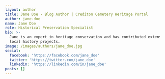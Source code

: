 ```yaml
---
layout: author
title: Jane Doe - Blog Author | Crediton Cemetery Heritage Portal
author: jane-doe
name: Jane Doe
role: Historical Preservation Specialist
bio: >-
  Jane is an expert in heritage conservation and has contributed extensively to
  local history projects.
image: /images/authors/jane_doe.jpg
social:
  facebook: 'https://facebook.com/jane_doe'
  twitter: 'https://twitter.com/jane_doe'
  linkedin: 'https://linkedin.com/in/jane_doe'
posts: []
---
```

